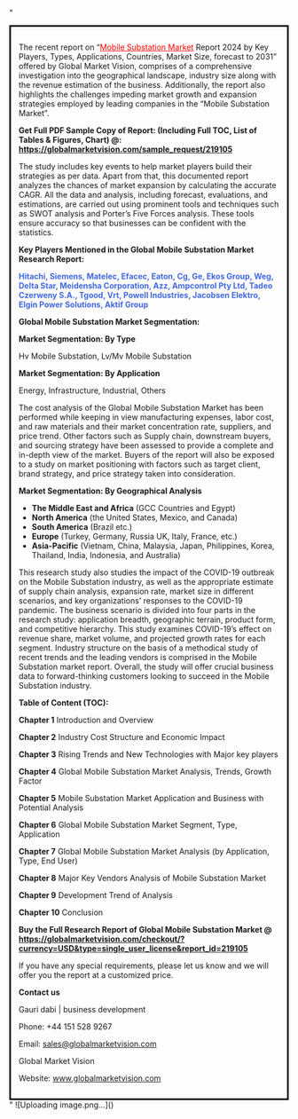 "<div style='border: 3px solid black; padding: 1em;'>

The recent report on “<a style='color: #ff0000;' href='https://globalmarketvision.com/reports/global-mobile-substation-market/219105'>Mobile Substation Market</a> Report 2024 by Key Players, Types, Applications, Countries, Market Size, forecast to 2031” offered by Global Market Vision, comprises of a comprehensive investigation into the geographical landscape, industry size along with the revenue estimation of the business. Additionally, the report also highlights the challenges impeding market growth and expansion strategies employed by leading companies in the “Mobile Substation Market”.

<strong>Get Full PDF Sample Copy of Report: (Including Full TOC, List of Tables &amp; Figures, Chart) @</strong><strong>:</strong><strong> <a style='color: #ff0000;' href='https://globalmarketvision.com/sample_request/219105?utm_source=linkedinPulse&utm_medium=Dhiraj&utm_campaign=dhiraj'><strong>https://globalmarketvision.com/sample_request/219105</strong></a></strong>

The study includes key events to help market players build their strategies as per data. Apart from that, this documented report analyzes the chances of market expansion by calculating the accurate CAGR. All the data and analysis, including forecast, evaluations, and estimations, are carried out using prominent tools and techniques such as SWOT analysis and Porter’s Five Forces analysis. These tools ensure accuracy so that businesses can be confident with the statistics.

<strong>Key Players Mentioned in the Global Mobile Substation Market Research Report:</strong>

<strong style='color: #4169e1;'>Hitachi, Siemens, Matelec, Efacec, Eaton, Cg, Ge, Ekos Group, Weg, Delta Star, Meidensha Corporation, Azz, Ampcontrol Pty Ltd, Tadeo Czerweny S.A., Tgood, Vrt, Powell Industries, Jacobsen Elektro, Elgin Power Solutions, Aktif Group</strong>

<strong>Global Mobile Substation Market Segmentation:</strong>

<strong>Market Segmentation: By Type</strong>

Hv Mobile Substation, Lv/Mv Mobile Substation

<strong>Market Segmentation: By Application</strong>

Energy, Infrastructure, Industrial, Others

The cost analysis of the Global Mobile Substation Market has been performed while keeping in view manufacturing expenses, labor cost, and raw materials and their market concentration rate, suppliers, and price trend. Other factors such as Supply chain, downstream buyers, and sourcing strategy have been assessed to provide a complete and in-depth view of the market. Buyers of the report will also be exposed to a study on market positioning with factors such as target client, brand strategy, and price strategy taken into consideration.

<strong>Market Segmentation: By Geographical Analysis</strong>
<ul>
  <li><strong>The Middle East and Africa</strong> (GCC Countries and Egypt)</li>
  <li><strong>North America</strong> (the United States, Mexico, and Canada)</li>
  <li><strong>South America</strong> (Brazil etc.)</li>
  <li><strong>Europe</strong> (Turkey, Germany, Russia UK, Italy, France, etc.)</li>
  <li><strong>Asia-Pacific</strong> (Vietnam, China, Malaysia, Japan, Philippines, Korea, Thailand, India, Indonesia, and Australia)</li>
</ul>
This research study also studies the impact of the COVID-19 outbreak on the Mobile Substation industry, as well as the appropriate estimate of supply chain analysis, expansion rate, market size in different scenarios, and key organizations’ responses to the COVID-19 pandemic. The business scenario is divided into four parts in the research study: application breadth, geographic terrain, product form, and competitive hierarchy. This study examines COVID-19’s effect on revenue share, market volume, and projected growth rates for each segment. Industry structure on the basis of a methodical study of recent trends and the leading vendors is comprised in the Mobile Substation market report. Overall, the study will offer crucial business data to forward-thinking customers looking to succeed in the Mobile Substation industry.

<strong>Table of Content (TOC): </strong>

<strong>Chapter 1</strong> Introduction and Overview

<strong>Chapter 2</strong> Industry Cost Structure and Economic Impact

<strong>Chapter 3</strong> Rising Trends and New Technologies with Major key players

<strong>Chapter 4</strong> Global Mobile Substation Market Analysis, Trends, Growth Factor

<strong>Chapter 5</strong> Mobile Substation Market Application and Business with Potential Analysis

<strong>Chapter 6</strong> Global Mobile Substation Market Segment, Type, Application

<strong>Chapter 7</strong> Global Mobile Substation Market Analysis (by Application, Type, End User)

<strong>Chapter 8</strong> Major Key Vendors Analysis of Mobile Substation Market

<strong>Chapter 9</strong> Development Trend of Analysis

<strong>Chapter 10</strong> Conclusion

<strong>Buy the Full Research Report of Global Mobile Substation Market @</strong><strong> <strong><a style='color: #ff0000;' href='https://globalmarketvision.com/checkout/?currency=USD&type=single_user_license&report_id=219105?utm_source=linkedinPulse&utm_medium=Dhiraj&utm_campaign=dhiraj'>https://globalmarketvision.com/checkout/?currency=USD&type=single_user_license&report_id=219105</a></strong>
</strong>

If you have any special requirements, please let us know and we will offer you the report at a customized price.

<strong>Contact us</strong>

Gauri dabi | business development

Phone: +44 151 528 9267

Email: <a href='mailto:sales@globalmarketvision.com'>sales@globalmarketvision.com</a>

Global Market Vision

Website: <a href='http://www.globalmarketvision.com/'>www.globalmarketvision.com</a>

</div>"
![Uploading image.png…]()
